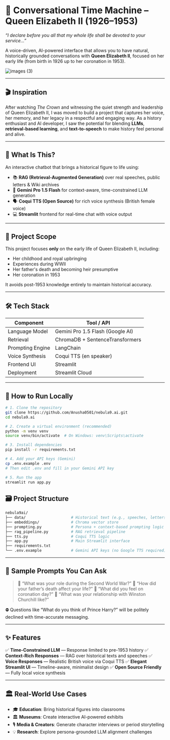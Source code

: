 
# 👑 Conversational Time Machine – Queen Elizabeth II (1926–1953)

_“I declare before you all that my whole life shall be devoted to your service…”_

A voice-driven, AI-powered interface that allows you to have natural, historically grounded conversations with **Queen Elizabeth II**, focused on her early life (from birth in 1926 up to her coronation in 1953).

![images (3)](https://github.com/user-attachments/assets/9b4dc264-1f9e-4739-af30-dbe796ac68a7)

---

## 🎬 Inspiration

After watching *The Crown* and witnessing the quiet strength and leadership of Queen Elizabeth II, I was moved to build a project that captures her voice, her memory, and her legacy in a respectful and engaging way. As a history enthusiast and AI developer, I saw the potential for blending **LLMs**, **retrieval-based learning**, and **text-to-speech** to make history feel personal and alive.

---

## 🧠 What Is This?

An interactive chatbot that brings a historical figure to life using:

- 📚 **RAG (Retrieval-Augmented Generation)** over real speeches, public letters & Wiki archives
- 🤖 **Gemini Pro 1.5 Flash** for context-aware, time-constrained LLM generation
- 🗣️ **Coqui TTS (Open Source)** for rich voice synthesis (British female voice)
- 💻 **Streamlit** frontend for real-time chat with voice output

---

## 🎯 Project Scope

This project focuses **only** on the early life of Queen Elizabeth II, including:

- Her childhood and royal upbringing
- Experiences during WWII
- Her father's death and becoming heir presumptive
- Her coronation in 1953

It avoids post-1953 knowledge entirely to maintain historical accuracy.

---

## 🛠️ Tech Stack

| Component         | Tool / API                        |
|------------------|-----------------------------------|
| Language Model    | Gemini Pro 1.5 Flash (Google AI)  |
| Retrieval         | ChromaDB + SentenceTransformers   |
| Prompting Engine  | LangChain                         |
| Voice Synthesis   | Coqui TTS (en speaker)            |
| Frontend UI       | Streamlit                         |
| Deployment        | Streamlit Cloud                   |

---

## 🚀 How to Run Locally

```bash
# 1. Clone the repository
git clone https://github.com/Anusha0501/nebula9.ai.git
cd nebula9.ai

# 2. Create a virtual environment (recommended)
python -m venv venv
source venv/bin/activate  # On Windows: venv\Scripts\activate

# 3. Install dependencies
pip install -r requirements.txt

# 4. Add your API keys (Gemini)
cp .env.example .env
# Then edit .env and fill in your Gemini API key

# 5. Run the app
streamlit run app.py
```


## 🗃️ Project Structure

```bash
nebula9ai/
├── data/                    # Historical text (e.g., speeches, letters)
├── embeddings/              # Chroma vector store
├── prompting.py             # Persona + context-based prompting logic
├── rag_pipeline.py          # RAG retrieval pipeline
├── tts.py                   # Coqui TTS logic
├── app.py                   # Main Streamlit interface
├── requirements.txt
└── .env.example             # Gemini API keys (no Google TTS required)
```

---

## 🧪 Sample Prompts You Can Ask

> 💬 “What was your role during the Second World War?”
> 💬 “How did your father’s death affect your life?”
> 💬 “What did you feel on coronation day?”
> 💬 “What was your relationship with Winston Churchill like?”

⛔ Questions like “What do you think of Prince Harry?” will be politely declined with time-accurate messaging.

---

## ✨ Features

✅ **Time-Constrained LLM** — Response limited to pre-1953 history
✅ **Context-Rich Responses** — RAG over historical texts and speeches
✅ **Voice Responses** — Realistic British voice via Coqui TTS
✅ **Elegant Streamlit UI** — Timeline-aware, minimalist design
✅ **Open Source Friendly** — Fully local voice synthesis

---

## 🏛️ Real-World Use Cases

* 🎓 **Education**: Bring historical figures into classrooms
* 🏛️ **Museums**: Create interactive AI-powered exhibits
* 🎙️ **Media & Creators**: Generate character interviews or period storytelling
* 💡 **Research**: Explore persona-grounded LLM alignment challenges


